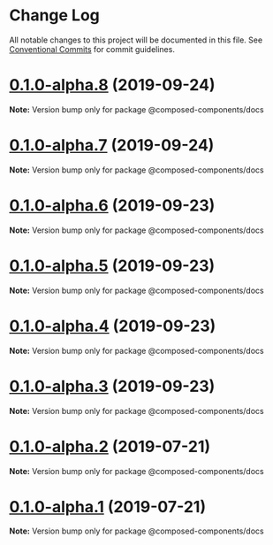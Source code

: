 # Change Log

All notable changes to this project will be documented in this file.
See [Conventional Commits](https://conventionalcommits.org) for commit guidelines.

# [0.1.0-alpha.8](https://github.com/composed-components/composed-components/compare/@composed-components/docs@0.1.0-alpha.7...@composed-components/docs@0.1.0-alpha.8) (2019-09-24)

**Note:** Version bump only for package @composed-components/docs

# [0.1.0-alpha.7](https://github.com/composed-components/composed-components/compare/@composed-components/docs@0.1.0-alpha.6...@composed-components/docs@0.1.0-alpha.7) (2019-09-24)

**Note:** Version bump only for package @composed-components/docs

# [0.1.0-alpha.6](https://github.com/composed-components/composed-components/compare/@composed-components/docs@0.1.0-alpha.4...@composed-components/docs@0.1.0-alpha.6) (2019-09-23)

**Note:** Version bump only for package @composed-components/docs

# [0.1.0-alpha.5](https://github.com/composed-components/composed-components/compare/@composed-components/docs@0.1.0-alpha.4...@composed-components/docs@0.1.0-alpha.5) (2019-09-23)

**Note:** Version bump only for package @composed-components/docs

# [0.1.0-alpha.4](https://github.com/composed-components/composed-components/compare/@composed-components/docs@0.1.0-alpha.3...@composed-components/docs@0.1.0-alpha.4) (2019-09-23)

**Note:** Version bump only for package @composed-components/docs

# [0.1.0-alpha.3](https://github.com/composed-components/composed-components/compare/@composed-components/docs@0.1.0-alpha.2...@composed-components/docs@0.1.0-alpha.3) (2019-09-23)

**Note:** Version bump only for package @composed-components/docs

# [0.1.0-alpha.2](https://github.com/composed-components/composed-components/compare/@composed-components/docs@0.1.0-alpha.1...@composed-components/docs@0.1.0-alpha.2) (2019-07-21)

**Note:** Version bump only for package @composed-components/docs

# [0.1.0-alpha.1](https://github.com/composed-components/composed-components/compare/@composed-components/docs@0.1.0-alpha.0...@composed-components/docs@0.1.0-alpha.1) (2019-07-21)

**Note:** Version bump only for package @composed-components/docs
